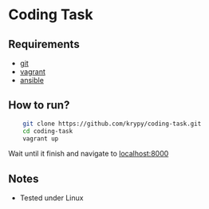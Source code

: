 # Coding Task



## Requirements

* [git](https://git-scm.com/)
* [vagrant](https://www.vagrantup.com/)
* [ansible](https://www.ansible.com/)


## How to run?

```bash
    git clone https://github.com/krypy/coding-task.git
    cd coding-task
    vagrant up

```
Wait until it finish 
and navigate to [localhost:8000](http://localhost:8000)



## Notes

* Tested under Linux